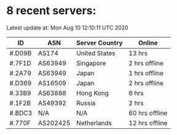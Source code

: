 # 8 recent servers:

Latest update at: Mon Aug 10 12:10:11 UTC 2020

| ID | ASN | Server Country | Online |
| -- | --- | -------------- | ------ |
| #.D09B | AS174 | United States | 13 hrs |
| #.7F1D | AS63949 | Singapore | 2 hrs offline |
| #.2A79 | AS63949 | Japan | 1 hrs offline |
| #.D369 | AS16509 | Japan | 2 hrs offline |
| #.33B9 | AS63888 | Hong Kong | 6 hrs |
| #.1F2B | AS49392 | Russia | 2 hrs |
| #.BDC3 | N/A | N/A | 60 hrs offline |
| #.770F | AS202425 | Netherlands | 12 hrs offline |


